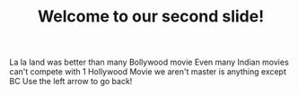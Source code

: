 ﻿---
layout: slide
title: "Welcome to our second slide!"
---
La la land was better than many Bollywood movie
Even many Indian movies can't compete with 1 Hollywood Movie
we aren't master is anything except BC
Use the left arrow to go back!
